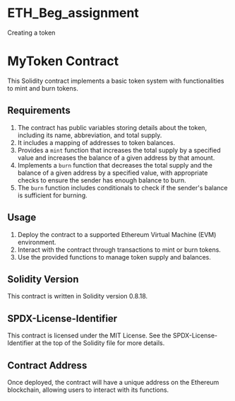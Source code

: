 # ETH_Beg_assignment
Creating a token
# MyToken Contract
This Solidity contract implements a basic token system with functionalities to mint and burn tokens.
## Requirements
1. The contract has public variables storing details about the token, including its name, abbreviation, and total supply.
2. It includes a mapping of addresses to token balances.
3. Provides a `mint` function that increases the total supply by a specified value and increases the balance of a given address by that amount.
4. Implements a `burn` function that decreases the total supply and the balance of a given address by a specified value, with appropriate checks to ensure the sender has enough balance to burn.
5. The `burn` function includes conditionals to check if the sender's balance is sufficient for burning.
## Usage
1. Deploy the contract to a supported Ethereum Virtual Machine (EVM) environment.
2. Interact with the contract through transactions to mint or burn tokens.
3. Use the provided functions to manage token supply and balances.
## Solidity Version
This contract is written in Solidity version 0.8.18.
## SPDX-License-Identifier
This contract is licensed under the MIT License. See the SPDX-License-Identifier at the top of the Solidity file for more details.
## Contract Address
Once deployed, the contract will have a unique address on the Ethereum blockchain, allowing users to interact with its functions.
